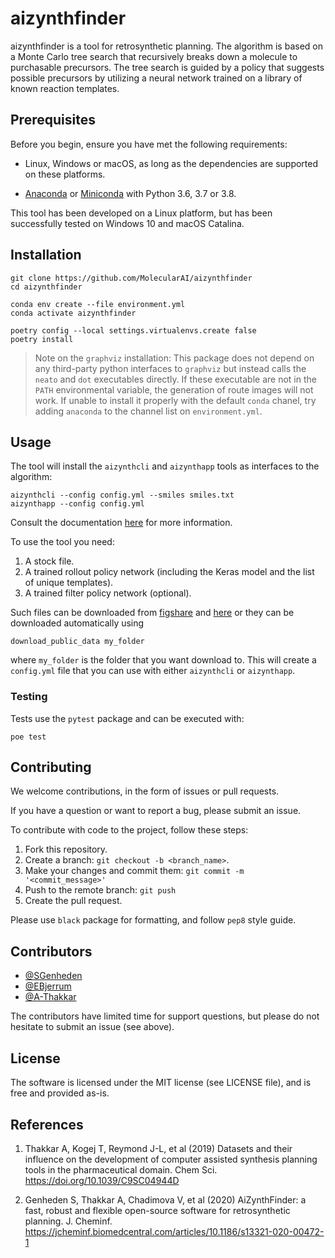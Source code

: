 # aizynthfinder

aizynthfinder is a tool for retrosynthetic planning. The algorithm is based on a Monte Carlo tree search that recursively breaks down a molecule to purchasable precursors. The tree search is guided by a policy that suggests possible precursors by utilizing a neural network trained on a library of known reaction templates.  

## Prerequisites

Before you begin, ensure you have met the following requirements:

* Linux, Windows or macOS, as long as the dependencies are supported on these platforms.

* [Anaconda][1] or [Miniconda][2] with Python 3.6, 3.7 or 3.8.

This tool has been developed on a Linux platform, but has been successfully tested on Windows 10 and macOS Catalina.

## Installation

```console
git clone https://github.com/MolecularAI/aizynthfinder
cd aizynthfinder

conda env create --file environment.yml
conda activate aizynthfinder

poetry config --local settings.virtualenvs.create false
poetry install
```

> Note on the `graphviz` installation: This package does not depend on any third-party python interfaces to `graphviz` but instead calls the `neato` and `dot` executables directly. If these executable are not in the `PATH` environmental variable, the generation of route images will not work. If unable to install it properly with the default `conda` chanel, try adding `anaconda` to the channel list on `environment.yml`.

## Usage

The tool will install the `aizynthcli` and `aizynthapp` tools
as interfaces to the algorithm:

```
aizynthcli --config config.yml --smiles smiles.txt
aizynthapp --config config.yml
```

Consult the documentation [here](https://molecularai.github.io/aizynthfinder/) for more information.

To use the tool you need:

1. A stock file.
2. A trained rollout policy network (including the Keras model and the list of unique templates).
3. A trained filter policy network (optional).

Such files can be downloaded from [figshare](https://figshare.com/articles/AiZynthFinder_a_fast_robust_and_flexible_open-source_software_for_retrosynthetic_planning/12334577) and [here](https://figshare.com/articles/dataset/A_quick_policy_to_filter_reactions_based_on_feasibility_in_AI-guided_retrosynthetic_planning/13280507) or they can be downloaded automatically using

```
download_public_data my_folder
```

where `my_folder` is the folder that you want download to.
This will create a `config.yml` file that you can use with either `aizynthcli` or `aizynthapp`.

### Testing

Tests use the `pytest` package and can be executed with:

```console
poe test
```

## Contributing

We welcome contributions, in the form of issues or pull requests.

If you have a question or want to report a bug, please submit an issue.


To contribute with code to the project, follow these steps:

1. Fork this repository.
2. Create a branch: `git checkout -b <branch_name>`.
3. Make your changes and commit them: `git commit -m '<commit_message>'`
4. Push to the remote branch: `git push`
5. Create the pull request.

Please use `black` package for formatting, and follow `pep8` style guide.


## Contributors

* [@SGenheden](https://www.github.com/SGenheden)
* [@EBjerrum](https://www.github.com/EBjerrum)
* [@A-Thakkar](https://www.github.com/A-Thakkar)

The contributors have limited time for support questions, but please do not hesitate to submit an issue (see above).

## License

The software is licensed under the MIT license (see LICENSE file), and is free and provided as-is.

## References

1. Thakkar A, Kogej T, Reymond J-L, et al (2019) Datasets and their influence on the development of computer assisted synthesis planning tools in the pharmaceutical domain. Chem Sci. https://doi.org/10.1039/C9SC04944D

2. Genheden S, Thakkar A, Chadimova V, et al (2020) AiZynthFinder: a fast, robust and flexible open-source software for retrosynthetic planning. J. Cheminf. https://jcheminf.biomedcentral.com/articles/10.1186/s13321-020-00472-1

[1]: https://www.anaconda.com/
[2]: https://docs.conda.io/en/latest/miniconda.html

